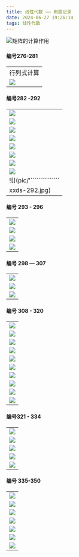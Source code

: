 ```yaml
---
title: 线性代数 —— 刷题记录
date: 2024-06-27 19:26:14
tags: 线性代数
---
```


![矩阵的计算作用](pic/xxds-stjl-1.jpg)


#### 编号276-281
| |
| :------ | 
|行列式计算|
| ![](pic/xxds-276-281.jpg) |

#### 编号282 -292

| |
| :------ |
|![](pic/xxds-282.jpg) |
|![](pic/xxds-283.jpg) |
|![](pic/xxds-284.jpg) |
|![](pic/xxds-285.jpg) |
|![](pic/xxds-286.jpg) |
|![](pic/xxds-287.jpg) |
| ![](pic/xxds-288-290.jpg) |
| ![](pic/xxds-291.jpg) |
| ![](pic/'```````````````                              
xxds-292.jpg) |


#### 编号 293 - 296
| |
| :------ |
| ![](pic/660-293.jpg) |
| ![](pic/660-294.jpg) |
| ![](pic/660-295.jpg) |
| ![](pic/660-296-297.jpg) |

#### 编号 298 — 307

| |
| :------ |
| ![](pic/660-298-300.jpg) |
| ![](pic/660-301-302.jpg) |
| ![](pic/660-303-307.jpg) |


#### 编号 308 - 320

| |
| :------ |
| ![](pic/600-308-309.jpg) |
| ![](pic/660-298-300.jpg) |
| ![](pic/660-301-302.jpg) |
| ![](pic/660-303-307.jpg) |
| ![](pic/660-310-312.jpg) |
| ![](pic/660-313-314.jpg) |
| ![](pic/660-315-316.jpg) |
| ![](pic/660-317.jpg) |
| ![](pic/660-318.jpg) |
| ![](pic/660-319-320.jpg) |


#### 编号321 - 334

| |
| :------ |
| ![](pic/660-321-32.jpg) |
| ![](pic/660-323-324.jpg) |
| ![](pic/660-325-326.jpg) |
| ![](pic/660-327-331.jpg) |
| ![](pic/660-332-334.jpg) |



#### 编号 335-350

| |
| :------ |
| ![](pic/660-335.jpg)  |
| ![](pic/660-336-339.jpg)  |
| ![](pic/660-337-340.jpg)  |
| ![](pic/660-341-346.jpg)  |
| ![](pic/660-347-348.jpg)  |
| ![](pic/660-349.jpg)  |
| ![](pic/660-350.jpg)  |
